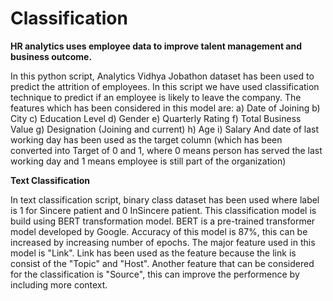 # Classification
**HR analytics uses employee data to improve talent management and business outcome.**

In this python script, Analytics Vidhya Jobathon dataset has been used to predict the attrition of employees.
In this script we have used classification technique to predict if an employee is likely to leave the company.
The features which has been considered in this model are:
a) Date of Joining
b) City
c) Education Level
d) Gender
e) Quarterly Rating
f) Total Business Value
g) Designation (Joining and current)
h) Age
i) Salary
And date of last working day has been used as the target column (which has been converted into Target of 0 and 1, 
where 0 means person has served the last working day and 1 means employee is still part of the organization)


**Text Classification**

In text classification script, binary class dataset has been used where label is 1 for Sincere patient and 0 InSincere patient.
This classification model is build using BERT transformation model. BERT is a pre-trained transformer model developed by Google.
Accuracy of this model is 87%, this can be increased by increasing number of epochs. The major feature used in this model is "Link".
Link has been used as the feature because the link is consist of the "Topic" and "Host".
Another feature that can be considered for the classification is "Source", this can improve the performence by including more context.
